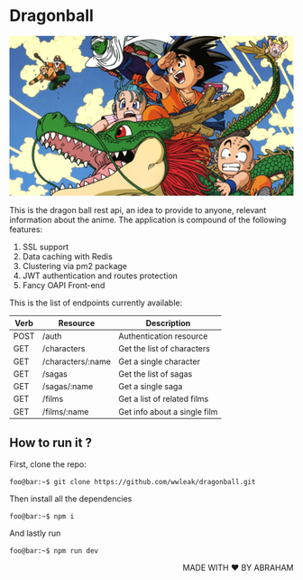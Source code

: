 # Dragonball

<p align="center">
  <img src="./dragonball.jpeg" alt="dragonball" />  
</p>

This is the dragon ball rest api, an idea to provide to anyone, relevant information about the anime.
The application is compound of the following features:

<ol>
  <li>SSL support</li>
  <li>Data caching with Redis</li>
  <li>Clustering via pm2 package</li>
  <li>JWT authentication and routes protection</li>
  <li>Fancy OAPI Front-end</li>
</ol>

This is the list of endpoints currently available:


<table>
  <thead>
    <tr>
    <th>Verb</th><th>Resource</th><th>Description</th>
    </tr>
  </thead>
  <tbody>
    <tr>
      <td>POST</td><td>/auth</td><td>Authentication resource</td>
    </tr>
    <tr>
      <td>GET</td><td>/characters</td><td>Get the list of characters</td>
    </tr>
    <tr>
      <td>GET</td><td>/characters/:name</td><td>Get a single character</td>
    </tr>
    <tr>
      <td>GET</td><td>/sagas</td><td>Get the list of sagas</td>
    </tr>
    <tr>
      <td>GET</td><td>/sagas/:name</td><td>Get a single saga</td>
    </tr>
    <tr>
      <td>GET</td><td>/films</td><td>Get a list of related films</td>
    </tr>
    <tr>
      <td>GET</td><td>/films/:name</td><td>Get info about a single film</td>
    </tr>
  </tbody>
</table>


## How to run it ?

First, clone the repo:

```console
foo@bar:~$ git clone https://github.com/wwleak/dragonball.git
```

Then install all the dependencies

```console
foo@bar:~$ npm i 
```
And lastly run

```console
foo@bar:~$ npm run dev
```

<p align="right">MADE WITH ❤ BY ABRAHAM</p>
